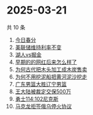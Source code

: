 # 2025-03-21

共 10 条

<!-- BEGIN ZHIHUSEARCH -->
<!-- 最后更新时间 Fri Mar 21 2025 03:08:15 GMT+0800 (China Standard Time) -->
1. [今日春分](https://www.zhihu.com/search?q=今日春分)
1. [美联储维持利率不变](https://www.zhihu.com/search?q=美联储维持利率不变)
1. [湖人vs掘金](https://www.zhihu.com/search?q=湖人vs掘金)
1. [早期的的网红后来怎么样了](https://www.zhihu.com/search?q=早期的的网红后来怎么样了)
1. [为何古代把木头加工成木炭售卖](https://www.zhihu.com/search?q=为何古代把木头加工成木炭售卖)
1. [为何不用挖泥船把黄河泥沙挖走](https://www.zhihu.com/search?q=为何不用挖泥船把黄河泥沙挖走)
1. [广东男篮大胜辽宁男篮](https://www.zhihu.com/search?q=广东男篮大胜辽宁男篮)
1. [王大陆被裁定交保500万](https://www.zhihu.com/search?q=王大陆被裁定交保500万)
1. [勇士114:102尼克斯](https://www.zhihu.com/search?q=勇士114:102尼克斯)
1. [马克龙拒签俄乌停火协议](https://www.zhihu.com/search?q=马克龙拒签俄乌停火协议)
<!-- END ZHIHUSEARCH -->
